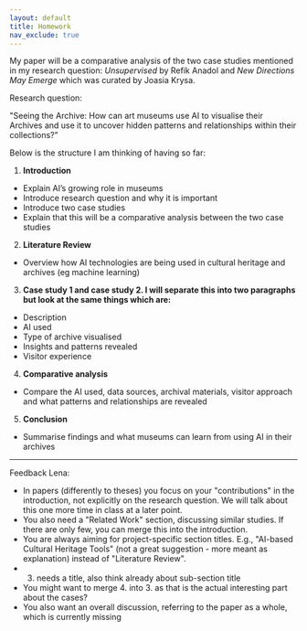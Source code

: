```yaml
---
layout: default
title: Homework
nav_exclude: true
---
```


My paper will be a comparative analysis of the two case studies mentioned in my research question: *Unsupervised* by Refik Anadol and *New Directions May Emerge* which was curated by Joasia Krysa.

Research question:

"Seeing the Archive: How can art museums use AI to visualise their Archives and use it to uncover hidden patterns and relationships within their collections?”

Below is the structure I am thinking of having so far:

1. **Introduction** 
- Explain AI’s growing role in museums
- Introduce research question and why it is important
- Introduce two case studies
- Explain that this will be a comparative analysis between the two case studies

2. **Literature Review**
- Overview how AI technologies are being used in cultural heritage and archives (eg machine learning)

3. **Case study 1 and case study 2. I will separate this into two paragraphs but look at the same things which are:**
- Description
- AI used
- Type of archive visualised
- Insights and patterns revealed
- Visitor experience

4. **Comparative analysis**
- Compare the AI used, data sources, archival materials, visitor approach and what patterns and relationships are revealed

5. **Conclusion** 
- Summarise findings and what museums can learn from using AI in their archives


   
---
Feedback Lena:
* In papers (differently to theses) you focus on your "contributions" in the introduction, not explicitly on the research question. We will talk about this one more time in class at a later point.
* You also need a "Related Work" section, discussing similar studies. If there are only few, you can merge this into the introduction.
* You are always aiming for project-specific section titles. E.g., "AI-based Cultural Heritage Tools" (not a great suggestion - more meant as explanation) instead of "Literature Review".
* 3. needs a title, also think already about sub-section title
* You might want to merge 4. into 3. as that is the actual interesting part about the cases?
* You also want an overall discussion, referring to the paper as a whole, which is currently missing